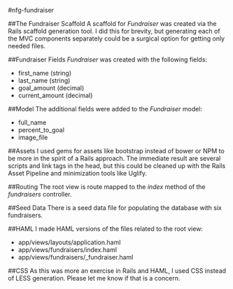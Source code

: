#nfg-fundraiser

##The Fundraiser Scaffold
A scaffold for *Fundraiser* was created via the Rails scaffold generation tool. I did this for brevity, but generating each of the MVC components separately could be a surgical option for getting only needed files.

##Fundraiser Fields 
*Fundraiser* was created with the following fields:

* first_name (string)
* last_name (string)
* goal_amount (decimal)
* current_amount (decimal)

##Model
The additional fields were added to the *Fundraiser* model:

* full_name
* percent_to_goal
* image_file
 
##Assets
I used gems for assets like bootstrap instead of bower or NPM to be more in the spirit of a Rails approach. The immediate result are several scripts and link tags in the head, but this could be cleaned up with the Rails Asset Pipeline and minimization tools like Uglify.

##Routing
The root view is route mapped to the *index* method of the *fundraisers* controller.

##Seed Data
There is a seed data file for populating the database with six fundraisers.

##HAML 
I made HAML versions of the files related to the root view:

* app/views/layouts/application.haml
* app/views/fundraisers/index.haml
* app/views/fundraisers/_fundraiser.haml

##CSS
As this was more an exercise in Rails and HAML, I used CSS instead of LESS generation. Please let me know if that is a concern.


